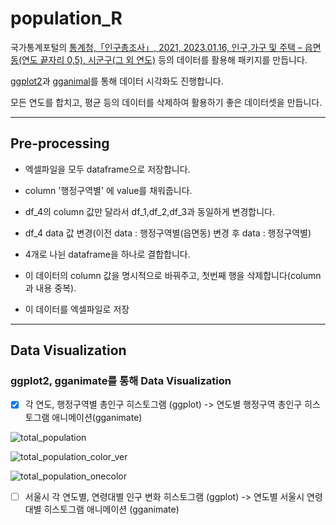 # population_R

국가통계포털의 [통계청,「인구총조사」, 2021, 2023.01.16, 인구,가구 및 주택 – 읍면동(연도 끝자리 0,5), 시군구(그 외 연도)](https://kosis.kr/statHtml/statHtml.do?orgId=101&tblId=DT_1IN1503&conn_path=I2) 등의 데이터를 활용해 패키지를 만듭니다.

[ggplot2](http://aispiration.com/R-ecology-lesson/kr/05-visualization-ggplot2.html)과 [gganimal](https://gganimate.com/)를 통해 데이터 시각화도 진행합니다.

모든 연도를 합치고, 평균 등의 데이터를 삭제하여 활용하기 좋은 데이터셋을 만듭니다.

---

## Pre-processing

- 엑셀파일을 모두 dataframe으로 저장합니다.

- column '행정구역별' 에 value를 채워줍니다.

- df_4의 column 값만 달라서 df_1,df_2,df_3과 동일하게 변경합니다.

- df_4 data 값 변경(이전 data : 행정구역별(읍면동) 변경 후 data : 행정구역별)

- 4개로 나뉜 dataframe을 하나로 결합합니다.

- 이 데이터의 column 값을 명시적으로 바꿔주고, 첫번째 행을 삭제합니다(column과 내용 중복).

- 이 데이터를 엑셀파일로 저장

---

## Data Visualization



### ggplot2, gganimate를 통해 Data Visualization


- [x] 각 연도, 행정구역별 총인구 히스토그램 (ggplot) -> 연도별 행정구역 총인구 히스토그램 애니메이션(gganimate)
  
![total_population](https://user-images.githubusercontent.com/86904141/214488927-89211470-8c21-4421-bc45-7fb22f12e4f8.gif)
  
![total_population_color_ver](https://user-images.githubusercontent.com/86904141/214770781-d29bea28-b888-4f80-926c-2b7c5a8dc95d.gif)

![total_population_onecolor](https://user-images.githubusercontent.com/86904141/214772691-49514a72-3627-47bb-b6bc-24743ba7ccc9.gif)

  
- [ ] 서울시 각 연도별, 연령대별 인구 변화  히스토그램 (ggplot) -> 연도별 서울시 연령대별 히스토그램 애니메이션 (gganimate)
